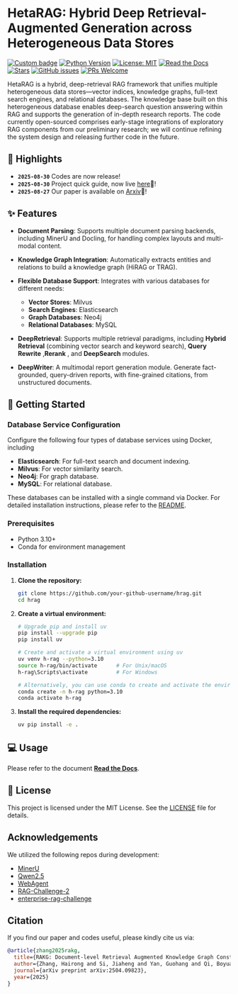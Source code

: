 # HetaRAG: Hybrid Deep Retrieval-Augmented Generation across Heterogeneous Data Stores

[![Custom badge](https://img.shields.io/badge/Paper-Arxiv-b31b1b?logo=arxiv&logoColor=white?style=flat-square)](https://arxiv.org/abs/2402.03830)
[![Python Version](https://img.shields.io/badge/Python-3.10+-blue.svg)](https://www.python.org/downloads/)
[![License: MIT](https://img.shields.io/badge/License-MIT-yellow.svg)](https://opensource.org/licenses/MIT)
[![Read the Docs](https://img.shields.io/readthedocs/heta)](https://heta.readthedocs.io/en/latest/)
[![Stars](https://img.shields.io/github/stars/KnowledgeXLab/HetaRAG?style=social)](https://github.com/KnowledgeXLab/HetaRAG/stargazers)
[![GitHub issues](https://img.shields.io/github/issues/KnowledgeXLab/HetaRAG?style=flat-square)](https://github.com/KnowledgeXLab/HetaRAG/issues)
[![PRs Welcome](https://img.shields.io/badge/PRs-welcome-brightgreen.svg?style=flat-square)](https://github.com/KnowledgeXLab/HetaRAG/pulls)

HetaRAG is a hybrid, deep-retrieval RAG framework that unifies multiple heterogeneous data stores—vector indices, knowledge graphs, full-text search engines, and relational databases. The knowledge base built on this heterogeneous database enables deep-search question answering within RAG and supports the generation of in-depth research reports. The code currently open-sourced comprises early-stage integrations of exploratory RAG components from our preliminary research; we will continue refining the system design and releasing further code in the future. 

## 🌟 Highlights
- **`2025-08-30`** Codes are now release!
- **`2025-08-30`** Project quick guide, now live [here](https://heta.readthedocs.io/en/latest/)🔗!
- **`2025-08-27`** Our paper is available on [Arxiv](https://)📄!

## ✨ Features

- **Document Parsing**: Supports multiple document parsing backends, including MinerU and Docling, for handling complex layouts and multi-modal content.
- **Knowledge Graph Integration**: Automatically extracts entities and relations to build a knowledge graph (HiRAG or TRAG).

- **Flexible Database Support**: Integrates with various databases for different needs:
    - **Vector Stores**: Milvus
    - **Search Engines**: Elasticsearch
    - **Graph Databases**: Neo4j
    - **Relational Databases**: MySQL

- **DeepRetrieval**: Supports multiple retrieval paradigms, including **Hybrid Retrieval** (combining vector search and keyword search), **Query Rewrite** ,**Rerank** , and **DeepSearch** modules.

- **DeepWriter**: A multimodal report generation module. Generate fact-grounded, query-driven reports, with fine-grained citations, from unstructured documents.

## 🚀 Getting Started

### Database Service Configuration
Configure the following four types of database services using Docker, including

- **Elasticsearch**: For full-text search and document indexing.
- **Milvus**: For vector similarity search.
- **Neo4j**: For graph database.
- **MySQL**: For relational database.

These databases can be installed with a single command via Docker. For detailed installation instructions, please refer to the [README](./docker/README.md). 

### Prerequisites

- Python 3.10+
- Conda for environment management

### Installation

1.  **Clone the repository:**
    ```bash
    git clone https://github.com/your-github-username/hrag.git
    cd hrag
    ```

2.  **Create a virtual environment:**
    ```bash
    # Upgrade pip and install uv
    pip install --upgrade pip
    pip install uv

    # Create and activate a virtual environment using uv
    uv venv h-rag --python=3.10
    source h-rag/bin/activate      # For Unix/macOS
    h-rag\Scripts\activate         # For Windows

    # Alternatively, you can use conda to create and activate the environment
    conda create -n h-rag python=3.10
    conda activate h-rag
    ```

3.  **Install the required dependencies:**
    ```bash
    uv pip install -e .
    ```

## 💻 Usage

Please refer to the document [**Read the Docs**](https://heta.readthedocs.io/en/latest/).

## 📄 License

This project is licensed under the MIT License. See the [LICENSE](LICENSE) file for details.

## Acknowledgements
We utilized the following repos during development:

- [MinerU](https://github.com/opendatalab/MinerU)
- [Qwen2.5](https://github.com/QwenLM/Qwen3/tree/v2.5)
- [WebAgent](https://github.com/Alibaba-NLP/WebAgent)
- [RAG-Challenge-2](https://github.com/IlyaRice/RAG-Challenge-2)
- [enterprise-rag-challenge](https://github.com/trustbit/enterprise-rag-challenge)


## Citation
If you find our paper and codes useful, please kindly cite us via:

```bibtex
@article{zhang2025rakg,
  title={RAKG: Document-level Retrieval Augmented Knowledge Graph Construction},
  author={Zhang, Hairong and Si, Jiaheng and Yan, Guohang and Qi, Boyuan and Cai, Pinlong and Mao, Song and Wang, Ding and Shi, Botian},
  journal={arXiv preprint arXiv:2504.09823},
  year={2025}
}

```
